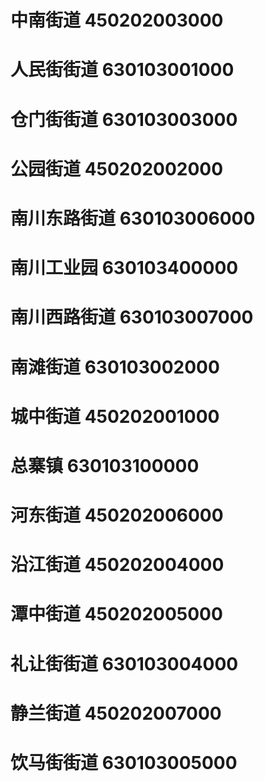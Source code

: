 # 中南街道 450202003000
# 人民街街道 630103001000
# 仓门街街道 630103003000
# 公园街道 450202002000
# 南川东路街道 630103006000
# 南川工业园 630103400000
# 南川西路街道 630103007000
# 南滩街道 630103002000
# 城中街道 450202001000
# 总寨镇 630103100000
# 河东街道 450202006000
# 沿江街道 450202004000
# 潭中街道 450202005000
# 礼让街街道 630103004000
# 静兰街道 450202007000
# 饮马街街道 630103005000
